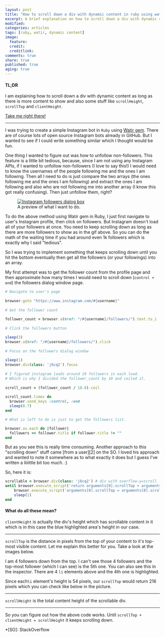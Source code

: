 ```yaml
---
layout: post
title: "How to scroll down a div with dynamic content in ruby using watir"
excerpt: A brief explanation on how to scroll down a div with dynamic content as long as there is more content.
modified:
categories: articles
tags: [ruby, watir, dynamic content]
image:
  feature:  
  credit: 
  creditlink:  
comments: true
share: true
published: true
aging: true
---
```


#### TL;DR
I am explaining how to scroll down a div with dynamic content as long as there is more content to show and also some stuff like `scrollHeight`, `scrollTop` and `clientHeight`.

[Take me right there!][3]

---
I was trying to create a simple Instagram bot in `Ruby` using [Watir gem][1]. There are of course lots of open source Instagram bots already in GitHub. But I wanted to see if I could write something similar which I thought would be fun.
 
One thing I wanted to figure out was how to unfollow non-followers. This feature is a little bit tedious, because, since I am not using any Instagram APIs, if I wanted to unfollow non-followers (I love to say this!) I would need to know the usernames of the people following me and the ones I am following. Then all I need to do is just compare the two arrays (the ones following me and the ones I am following) and extract the ones I am following and also who are not following me into another array (I know this got really confusing). Then just unfollow them, right?


<figure>
	<a href="{{ site.url}}/images/2018-09-08-how-to-scroll-down-a-div-with-dynamic-content-in-ruby-using-watir/followers_preview.gif" class="image-popup"><img src="{{ site.url}}/images/2018-09-08-how-to-scroll-down-a-div-with-dynamic-content-in-ruby-using-watir/followers_preview.gif" alt="Instagram followers dialog box"></a>
	<figcaption>A preview of what I want to do.</figcaption>
</figure>


To do the above method using Watir gem in Ruby, I just first navigate to user's Instagram profile, then click on followers. But Instagram doesn't load all of your followers at once. You need to keep scrolling down as long as there are more followers to show as in the gif above. So you can do the math of the waiting time if you had around even 1k followers which is exactly why I said "tedious".

So I was trying to implement something that keeps scrolling down until you hit the bottom eventually then get all the followers (or your followings) into an array.

My first attempt was to get the follower count from the profile page and then approximate how many times I would need to scroll down (`control + end`) the followers dialog window page.

```ruby
# Navigate to user's page  
  
browser.goto "https://www.instagram.com/#{username}"  
  
# Get the follower count  
  
follower_count = browser.a(href: "/#{username}/followers/").text.to_i  
  
# Click the followers button  

sleep(3)  
browser.a(href: "/#{username}/followers/").click  
  
# Focus on the followers dialog window  
  
sleep(1)  
browser.div(class: 'j6cq2').focus  
  
# I figured instagram loads around 10 followers in each load. 
# Which is why I divided the follower_count by 10 and ceiled it.
    
scroll_count = (follower_count / 10.0).ceil  
  
scroll_count.times do  
  browser.send_keys :control, :end  
  sleep(0.7)   
end  

# What is left to do is just to get the followers list.  

browser.as.each do |follower|  
  followers << follower.title if follower.title != ""  
end
```

<p id="tldr1">But as you see this is really time consuming. Another approach to this "scrolling down" stuff came [from a user][2] on the SO. I loved his approach and wanted to note it somewhere as to what exactly it does but I guess I've written a liiiittle bit too much. :) 

So, here it is:
 
```ruby
scrollable = browser.div(class: 'j6cq2') # div with overflow-y=scroll
until browser.execute_script('return arguments[0].scrollTop + arguments[0].clientHeight >= arguments[0].scrollHeight', scrollable) do
    browser.execute_script('arguments[0].scrollTop = arguments[0].scrollHeight', scrollable)
    sleep(1)
end
```

#### What do all these mean?
`clientHeight` is actually the div's height which has scrollable content in it which is in this case the blue highlighted area's height in our case.

---
`scrollTop` is the distance in pixels from the top of your content to it's top-most visible content. Let me explain this better for you. Take a look at the images below. 

I am 4 followers down from the top. I can't see those 4 followers and the top-most follower (which I can see) is the 5th one. You can also see this in the inspector. There are 4 `li` elements above and the 4th one is highlighted.

Since each`li` element's height is 54 pixels, our `scrollTop` would return 216 pixels which you can check like below in the picture.


---

`scrollHeight` is the total content height of the scrollable div.

---
So you can figure out how the above code works. Until `scrollTop + clientHeight = scrollHeight` it keeps scrolling down.



[1]: http://watir.com/
[2]: https://stackoverflow.com/a/52227006/4796762
[3]: #tldr
*[SO]: StackOverflow

